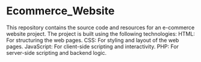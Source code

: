 # Ecommerce_Website
This repository contains the source code and resources for an e-commerce website project. The project is built using the following technologies:  HTML: For structuring the web pages. CSS: For styling and layout of the web pages. JavaScript: For client-side scripting and interactivity. PHP: For server-side scripting and backend logic.

